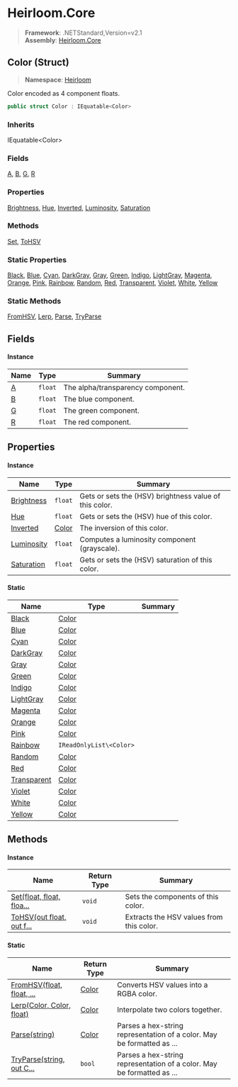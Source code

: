 # Heirloom.Core

> **Framework**: .NETStandard,Version=v2.1  
> **Assembly**: [Heirloom.Core][0]

## Color (Struct)

> **Namespace**: [Heirloom][0]

Color encoded as 4 component floats.

```cs
public struct Color : IEquatable<Color>
```

### Inherits

IEquatable\<Color>

### Fields

[A][1], [B][2], [G][3], [R][4]

### Properties

[Brightness][5], [Hue][6], [Inverted][7], [Luminosity][8], [Saturation][9]

### Methods

[Set][10], [ToHSV][11]

### Static Properties

[Black][12], [Blue][13], [Cyan][14], [DarkGray][15], [Gray][16], [Green][17], [Indigo][18], [LightGray][19], [Magenta][20], [Orange][21], [Pink][22], [Rainbow][23], [Random][24], [Red][25], [Transparent][26], [Violet][27], [White][28], [Yellow][29]

### Static Methods

[FromHSV][30], [Lerp][31], [Parse][32], [TryParse][33]

## Fields

#### Instance

| Name   | Type    | Summary                           |
|--------|---------|-----------------------------------|
| [A][1] | `float` | The alpha/transparency component. |
| [B][2] | `float` | The blue component.               |
| [G][3] | `float` | The green component.              |
| [R][4] | `float` | The red component.                |

## Properties

#### Instance

| Name            | Type        | Summary                                                |
|-----------------|-------------|--------------------------------------------------------|
| [Brightness][5] | `float`     | Gets or sets the (HSV) brightness value of this color. |
| [Hue][6]        | `float`     | Gets or sets the (HSV) hue of this color.              |
| [Inverted][7]   | [Color][34] | The inversion of this color.                           |
| [Luminosity][8] | `float`     | Computes a luminosity component (grayscale).           |
| [Saturation][9] | `float`     | Gets or sets the (HSV) saturation of this color.       |

#### Static

| Name              | Type                    | Summary |
|-------------------|-------------------------|---------|
| [Black][12]       | [Color][34]             |         |
| [Blue][13]        | [Color][34]             |         |
| [Cyan][14]        | [Color][34]             |         |
| [DarkGray][15]    | [Color][34]             |         |
| [Gray][16]        | [Color][34]             |         |
| [Green][17]       | [Color][34]             |         |
| [Indigo][18]      | [Color][34]             |         |
| [LightGray][19]   | [Color][34]             |         |
| [Magenta][20]     | [Color][34]             |         |
| [Orange][21]      | [Color][34]             |         |
| [Pink][22]        | [Color][34]             |         |
| [Rainbow][23]     | `IReadOnlyList\<Color>` |         |
| [Random][24]      | [Color][34]             |         |
| [Red][25]         | [Color][34]             |         |
| [Transparent][26] | [Color][34]             |         |
| [Violet][27]      | [Color][34]             |         |
| [White][28]       | [Color][34]             |         |
| [Yellow][29]      | [Color][34]             |         |

## Methods

#### Instance

| Name                            | Return Type | Summary                                  |
|---------------------------------|-------------|------------------------------------------|
| [Set(float, float, floa...][10] | `void`      | Sets the components of this color.       |
| [ToHSV(out float, out f...][11] | `void`      | Extracts the HSV values from this color. |

#### Static

| Name                            | Return Type | Summary                                                                |
|---------------------------------|-------------|------------------------------------------------------------------------|
| [FromHSV(float, float, ...][30] | [Color][34] | Converts HSV values into a RGBA color.                                 |
| [Lerp(Color, Color, float)][31] | [Color][34] | Interpolate two colors together.                                       |
| [Parse(string)][32]             | [Color][34] | Parses a hex-string representation of a color. May be formatted as ... |
| [TryParse(string, out C...][33] | `bool`      | Parses a hex-string representation of a color. May be formatted as ... |

[0]: ../../Heirloom.Core.md
[1]: Color/A.md
[2]: Color/B.md
[3]: Color/G.md
[4]: Color/R.md
[5]: Color/Brightness.md
[6]: Color/Hue.md
[7]: Color/Inverted.md
[8]: Color/Luminosity.md
[9]: Color/Saturation.md
[10]: Color/Set.md
[11]: Color/ToHSV.md
[12]: Color/Black.md
[13]: Color/Blue.md
[14]: Color/Cyan.md
[15]: Color/DarkGray.md
[16]: Color/Gray.md
[17]: Color/Green.md
[18]: Color/Indigo.md
[19]: Color/LightGray.md
[20]: Color/Magenta.md
[21]: Color/Orange.md
[22]: Color/Pink.md
[23]: Color/Rainbow.md
[24]: Color/Random.md
[25]: Color/Red.md
[26]: Color/Transparent.md
[27]: Color/Violet.md
[28]: Color/White.md
[29]: Color/Yellow.md
[30]: Color/FromHSV.md
[31]: Color/Lerp.md
[32]: Color/Parse.md
[33]: Color/TryParse.md
[34]: Color.md
